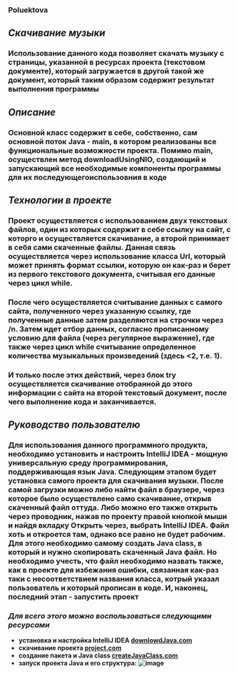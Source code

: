 ### Poluektova 

## *Скачивание музыки*
### **Использование данного кода позволяет скачать музыку с страницы, указанной в ресурсах проекта (текстовом документе), который загружается в другой такой же документ, который таким образом содержит результат выполнения программы**
## *Описание*
### **Основной класс содержит в себе, собственно, сам основной поток Java - main, в котором реализованы все функциональные возможности проекта. Помимо main, осуществлен метод downloadUsingNIO, создающий и запускающий все необходимые компоненты программы для их последующегоиспользовния в коде**
## *Технологии в проекте*
### **Проект осуществляется с использованием двух текстовых файлов, один из которых содержит в себе ссылку на сайт, с которго и осуществляется скачивание, а второй принимает в себя сами скаченные файлы. Данная связь осуществляется через использование класса Url, который может принять формат ссылки, которую он как-раз и берет из первого текстового документа, считывая его данные через цикл while.**
### **После чего осуществляется считывание данных с самого сайта, полученного через указанную ссылку, где полученные данные затем разделяются на строчки через /n. Затем идет отбор данных, согласно прописанному условию для файла (через регулярное выражение), где также через цикл while считывание определенное количества музыкальных произведений (здесь <2, т.е. 1).** 
### **И только после этих действий, через блок try осуществляется скачивание отобранной до этого информации с сайта на второй текстовый документ, после чего выполнение кода и заканчивается.** 
## *Руководство пользователю*
### **Для использования данного программного продукта, необходимо установить и настроить IntelliJ IDEA - мощную универсальную среду программирования, поддерживающая язык Java. Следующим этапом будет установка самого проекта для скачивания музыки. После самой загрузки можно либо найти файл в браузере, через которое было осуществлено само скачивание, открыв скаченный файл оттуда. Либо можно его также открыть через проводник, нажав по проекту правой кнопкой мыши и найдя вкладку Открыть через, выбрать IntelliJ IDEA. Файл хоть и откроется там, однако все равно не будет рабочим. Для этого необходимо самому создать Java class, в который и нужно скопировать скаченный Java файл. Но необходимо учесть, что файл необходимо назвать также, как в проекте для избежания ошибки, связанная как-раз таки с несоответствием названия класса, котрый указал пользователь и который прописан в коде. И, наконец, последний этап - запустить проект**
### *Для всего этого можно воспользоваться следующими ресурсами*
- **установка и настройка IntelliJ IDEA [downlowdJava.com](https://gb.ru/posts/intellij_idea_setup)**
- **скачивание проекта [project.com](https://disk.yandex.ru/d/sp3kWbEulUGD3w)**
- **создание  пакета и Java class [createJavaClass.com](https://javarush.ru/groups/posts/693-sozdanie-i-zapusk-pervogo-java-prilozhenija-chastjh-1)**
- **запуск проекта Java и его структура: ![image](https://user-images.githubusercontent.com/77580790/143408432-111597b1-99b8-412f-9a21-f1fac96a128b.png)**
